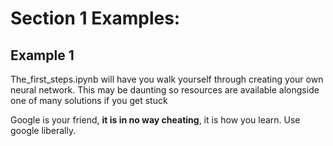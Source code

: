 # Section 1 Examples:

## Example 1

The_first_steps.ipynb will have you walk yourself through creating your own neural network. This may be daunting so resources are available alongside one of many solutions if you get stuck

Google is your friend, **it is in no way cheating**, it is how you learn. Use google liberally.
